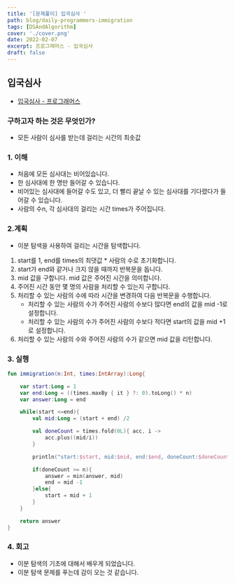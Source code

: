 ```yaml
---
title: '[문제풀이] 입국심사 '
path: blog/daily-programmers-immigration
tags: [DSAndAlgorithm]
cover: './cover.png'
date: 2022-02-07
excerpt: 프로그래머스 - 입국심사
draft: false
---
```


## 입국심사

- [입국심사 - 프로그래머스](https://programmers.co.kr/learn/courses/30/lessons/43238)

### 구하고자 하는 것은 무엇인가?

- 모든 사람이 심사를 받는데 걸리는 시간의 최솟값

### 1. 이해

- 처음에 모든 심사대는 비어있습니다.
- 한 심사대에 한 명만 들어갈 수 있습니다.
- 비어있는 심사대에 들어갈 수도 있고, 더 빨리 끝날 수 있는 심사대를 기다렸다가 들어갈 수 있습니다.
- 사람의 수n, 각 심사대의 걸리는 시간 times가 주어집니다.

### 2.계획

- 이분 탐색을 사용하여 걸리는 시간을 탐색합니다.

1. start를 1, end를 times의 최댓값 \* 사람의 수로 초기화합니다.
2. start가 end와 같거나 크지 않을 때까지 반복문을 돕니다.
3. mid 값을 구합니다. mid 값은 주어진 시간을 의미합니다.
4. 주어진 시간 동안 몇 명의 사람을 처리할 수 있는지 구합니다.
5. 처리할 수 있는 사람의 수에 따라 시간을 변경하여 다음 반복문을 수행합니다.
   - 처리할 수 있는 사람의 수가 주어진 사람의 수보다 많다면 end의 값을 mid -1로 설정합니다.
   - 처리할 수 있는 사람의 수가 주어진 사람의 수보다 적다면 start의 값을 mid +1로 설정합니다.
6. 처리할 수 있는 사람의 수와 주어진 사람의 수가 같으면 mid 값을 리턴합니다.

### 3. 실행

```kotlin
fun immigration(n:Int, times:IntArray):Long{

    var start:Long = 1
    var end:Long = ((times.maxBy { it } ?: 0).toLong() * n)
    var answer:Long = end

    while(start <=end){
        val mid:Long = (start + end) /2

        val doneCount = times.fold(0L){ acc, i ->
            acc.plus((mid/i))
        }

        println("start:$start, mid:$mid, end:$end, doneCount:$doneCount, answer:$answer")

        if(doneCount >= n){
            answer = min(answer, mid)
            end = mid -1
        }else{
            start = mid + 1
        }
    }

    return answer
}
```

### 4. 회고

- 이분 탐색의 기초에 대해서 배우게 되었습니다.
- 이분 탐색 문제를 푸는데 감이 오는 것 같습니다.
